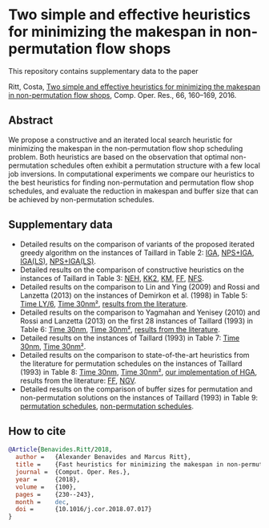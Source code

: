 # Two simple and effective heuristics for minimizing the makespan in non-permutation flow shops

This repository contains supplementary data to the paper

Ritt, Costa, [Two simple and effective heuristics for minimizing the makespan in non-permutation flow shops](http://dx.doi.org/10.1016/j.cor.2015.08.001), Comp. Oper. Res., 66, 160–169, 2016.

## Abstract

 We propose a constructive and an iterated local search heuristic for minimizing the makespan in the non-permutation flow shop scheduling problem. Both heuristics are based on the observation that optimal non-permutation schedules often exhibit a permutation structure with a few local job inversions. In computational experiments we compare our heuristics to the best heuristics for finding non-permutation and permutation flow shop schedules, and evaluate the reduction in makespan and buffer size that can be achieved by non-permutation schedules.

## Supplementary data

* Detailed results on the comparison of variants of the proposed iterated greedy algorithm on the instances of Taillard in Table 2: [IGA](data/t2-iga.csv), [NPS+IGA](data/t2-nps+iga.csv), [IGA(LS)](data/t2-iga-ls.csv), [NPS+IGA(LS)](data/t2-nps+iga-ls.csv).
* Detailed results on the comparison of constructive heuristics on the instances of Taillard in Table 3: [NEH](data/t3-neh.csv), [KK2](data/t3-kk2.csv), [KM](data/Ruiz.Maroto%20(2005),%20T3.csv), [FF](data/Fernandez-Viagas,Framinan%20(2014),%20T1.csv), [NFS](data/t3-nfs.csv).
* Detailed results on the comparison to Lin and Ying (2009) and Rossi and Lanzetta (2013) on the instances of Demirkon et al. (1998) in Table 5: [Time LY/6](data/t5-ly6.csv), [Time 30nm²](data/t5-30nmm.csv), [results from the literature](data/Rossi.Lanzetta%20(2013),%20T4.csv).
* Detailed results on the comparison to Yagmahan and Yenisey (2010) and Rossi and Lanzetta (2013) on the first 28 instances of Taillard (1993) in Table 6: [Time 30nm](data/t6-30nm.csv), [Time 30nm²](data/t6-30nmm.csv), [results from the literature](data/Rossi.Lanzetta%20(2013),%20T3.dat).
* Detailed results on the instances of Taillard (1993) in Table 7: [Time 30nm](data/t7-30nm.csv), [Time 30nm²](data/t7-30nmm.csv).
* Detailed results on the comparison to state-of-the-art heuristics from the literature for permutation schedules on the instances of Taillard (1993) in Table 8: [Time 30nm](data/t8-3nm.csv), [Time 30nm²](data/t8-30nmm.csv), [our implementation of HGA](data/t8-hga.csv), results from the literature: [FF](data/Fernandez-Viagas,Framinan%20(2014),%20T1.dat), [NGV](data/Zobolas,etal%20(2009),%20T8.dat).
* Detailed results on the comparison of buffer sizes for permutation and non-permutation solutions on the instances of Taillard (1993) in Table 9: [permutation schedules](data/t9-permutation.csv), [non-permutation schedules](data/t9-non-permutation.csv).

## How to cite

```bibtex
@Article{Benavides.Ritt/2018,
  author = 	 {Alexander Benavides and Marcus Ritt},
  title = 	 {Fast heuristics for minimizing the makespan in non-permutation flow shops},
  journal =	 {Comput. Oper. Res.},
  year = 	 {2018},
  volume =	 {100},
  pages =	 {230--243},
  month =	 dec,
  doi = 	 {10.1016/j.cor.2018.07.017}
}
```
